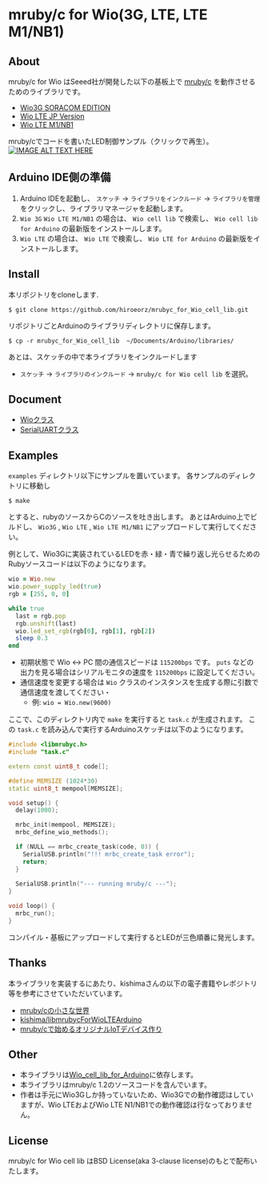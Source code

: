# mruby/c for Wio(3G, LTE, LTE M1/NB1)

## About
mruby/c for Wio はSeeed社が開発した以下の基板上で [mruby/c](https://github.com/mrubyc/mrubyc) を動作させるためのライブラリです。

* [Wio3G SORACOM EDITION](https://soracom.jp/products/module/wio_3g_soracom_edition/)
* [Wio LTE JP Version](https://soracom.jp/products/module/wio_lte/)
* [Wio LTE M1/NB1](https://soracom.jp/products/module/wio_lte_m1_nb1/)

mruby/cでコードを書いたLED制御サンプル（クリックで再生）。
[![IMAGE ALT TEXT HERE](http://img.youtube.com/vi/eMzv5k-YnNI/0.jpg)](http://www.youtube.com/watch?v=eMzv5k-YnNI)

## Arduino IDE側の準備

1. Arduino IDEを起動し、 `スケッチ` -> `ライブラリをインクルード` -> `ライブラリを管理` をクリックし、ライブラリマネージャを起動します。
2. `Wio 3G` `Wio LTE M1/NB1` の場合は、 `Wio cell lib` で検索し、 `Wio cell lib for Arduino` の最新版をインストールします。
2. `Wio LTE` の場合は、 `Wio LTE` で検索し、 `Wio LTE for Arduino` の最新版をインストールします。

## Install

本リポジトリをcloneします.

```
$ git clone https://github.com/hiroeorz/mrubyc_for_Wio_cell_lib.git
```

リポジトリごとArduinoのライブラリディレクトリに保存します。

```
$ cp -r mrubyc_for_Wio_cell_lib  ~/Documents/Arduino/libraries/
```

あとは、スケッチの中で本ライブラリをインクルードします

* `スケッチ` -> `ライブラリのインクルード` -> `mruby/c for Wio cell lib` を選択。

## Document

* [Wioクラス](https://github.com/hiroeorz/mrubyc_for_Wio_cell_lib/blob/master/doc/Wio.md)
* [SerialUARTクラス](https://github.com/hiroeorz/mrubyc_for_Wio_cell_lib/blob/master/doc/SerialUART.md)

## Examples

`examples` ディレクトリ以下にサンプルを置いています。
各サンプルのディレクトリに移動し

```
$ make
```

とすると、rubyのソースからCのソースを吐き出します。
あとはArduino上でビルドし、 `Wio3G` , `Wio LTE` , `Wio LTE M1/NB1` にアップロードして実行してください。

例として、Wio3Gに実装されているLEDを赤・緑・青で繰り返し光らせるためのRubyソースコードは以下のようになります。

```ruby:examples/led/task1.rb
wio = Wio.new
wio.power_supply_led(true)
rgb = [255, 0, 0]

while true
  last = rgb.pop
  rgb.unshift(last)
  wio.led_set_rgb(rgb[0], rgb[1], rgb[2])
  sleep 0.3
end
```

* 初期状態で Wio <-> PC 間の通信スピードは `115200bps` です。  `puts` などの出力を見る場合はシリアルモニタの速度を `115200bps` に設定してください。
* 通信速度を変更する場合は `Wio` クラスのインスタンスを生成する際に引数で通信速度を渡してください・
  * 例: `wio = Wio.new(9600)`

ここで、このディレクトリ内で `make` を実行すると `task.c` が生成されます。
この `task.c` を読み込んで実行するArduinoスケッチは以下のようになります。

```c++:led.ino
#include <libmrubyc.h>
#include "task.c"

extern const uint8_t code[];

#define MEMSIZE (1024*30)
static uint8_t mempool[MEMSIZE];

void setup() {
  delay(1000);

  mrbc_init(mempool, MEMSIZE);
  mrbc_define_wio_methods();

  if (NULL == mrbc_create_task(code, 0)) {
    SerialUSB.println("!!! mrbc_create_task error");
    return;
  }
 
  SerialUSB.println("--- running mruby/c ---");
}

void loop() {
  mrbc_run();
}
```

コンパイル・基板にアップロードして実行するとLEDが三色順番に発光します。

## Thanks

本ライブラリを実装するにあたり、kishimaさんの以下の電子書籍やレポジトリ等を参考にさせていただいています。
* [mruby/cの小さな世界](https://silentworlds.info/2018/09/17/post-620/)
* [kishima/libmrubycForWioLTEArduino](https://github.com/kishima/libmrubycForWioLTEArduino)
* [mruby/cで始めるオリジナルIoTデバイス作り](https://magazine.rubyist.net/articles/0059/0059-original_mrubyc_iot_device.html)

## Other

* 本ライブラリは[Wio_cell_lib_for_Arduino](https://github.com/SeeedJP/Wio_cell_lib_for_Arduino)に依存します。
* 本ライブラリはmruby/c 1.2のソースコードを含んでいます。
* 作者は手元にWio3Gしか持っていないため、Wio3Gでの動作確認はしていますが、Wio LTEおよびWio LTE N1/NB1での動作確認は行なっておりません。


## License
mruby/c for Wio cell lib はBSD License(aka 3-clause license)のもとで配布いたします。
